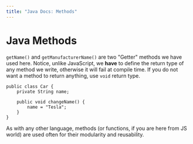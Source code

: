 ```yaml
---
title: "Java Docs: Methods"
---
```


# Java Methods

`getName()` and `getManufacturerName()` are two "Getter" methods we have used here. Notice, unlike JavaScript, we **have** to define the return type of any method we write, otherwise it will fail at compile time. If you do not want a method to return anything, use `void` return type.

    public class Car {
        private String name;

        public void changeName() {
            name = "Tesla";
        }
    }

As with any other language, methods (or functions, if you are here from JS world) are used often for their modularity and reusability.
